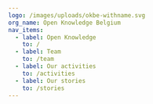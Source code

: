 ```yaml
---
logo: /images/uploads/okbe-withname.svg
org_name: Open Knowledge Belgium
nav_items:
  - label: Open Knowledge
    to: /
  - label: Team
    to: /team
  - label: Our activities
    to: /activities
  - label: Our stories
    to: /stories
---
```

